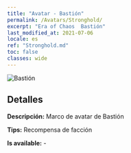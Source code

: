 ```yaml
---
title: "Avatar - Bastión"
permalink: /Avatars/Stronghold/
excerpt: "Era of Chaos  Bastión"
last_modified_at: 2021-07-06
locale: es
ref: "Stronghold.md"
toc: false
classes: wide
---
```

 ![Bastión](/images/a/avatarFrame_4.png)

## Detalles

 **Descripción:** Marco de avatar de Bastión 

 **Tips:** Recompensa de facción 

 **Is available:**  - 

